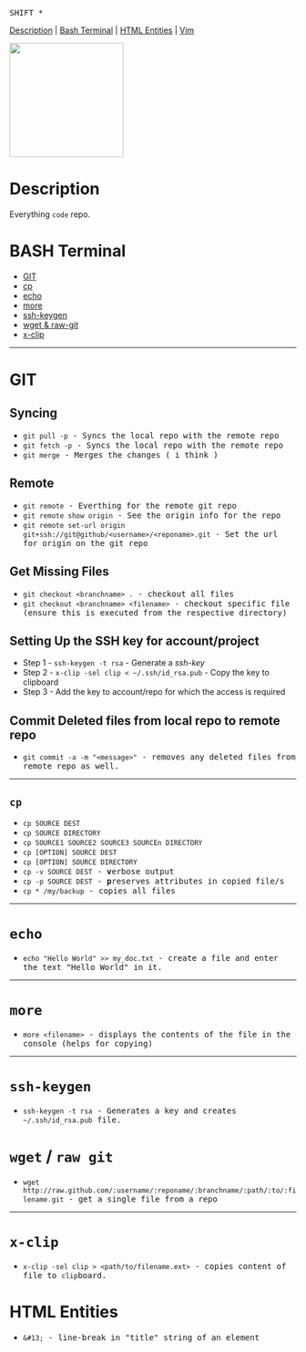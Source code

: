 <kbd>SHIFT *</kbd>

[Description](#description)     | 
[Bash Terminal](#bash-terminal) |
[HTML Entities](#html-entities) |
[Vim](#vim) 


<img src="https://octodex.github.com/images/yaktocat.png" width="200" />

# Description
Everything `code` repo.

# BASH Terminal
* [GIT](#git)
* [cp](#cp)
* [echo](#echo)
* [more](#more)
* [ssh-keygen](#more)
* [wget & raw-git](#wget--raw-git)
* [x-clip](#x-clip)

<hr /> 

# GIT

## Syncing 
  * <samp>`git pull -p` - Syncs the local repo with the remote repo</samp>
  * <samp>`git fetch -p` - Syncs the local repo with the remote repo<samp>
  * <samp>`git merge` - Merges the changes ( i think )
  
## Remote
  * <samp>`git remote` - Everthing for the remote git repo</samp>
  * <samp>`git remote show origin` - See the origin info for the repo</samp>
  * <samp>`git remote set-url origin git+ssh://git@github/<username>/<reponame>.git` - Set the url for origin on the git repo</samp>
  
## Get Missing Files
  * <samp>`git checkout <branchname> .` - checkout all files </samp>
  * <samp>`git checkout <branchname> <filename>` - checkout specific file (ensure this is executed from the respective directory)
 
## Setting Up the SSH key for account/project
  * Step 1 - `ssh-keygen -t rsa` - Generate a *ssh-key*
  * Step 2 - `x-clip -sel clip < ~/.ssh/id_rsa.pub` - Copy the key to clipboard
  * Step 3 - Add the key to account/repo for which the access is required
  
## Commit Deleted files from local repo to remote repo
  * <samp>`git commit -a -m "<message>"` - removes any deleted files from remote repo as well.</samp> 

<hr />

## `cp`
  * <samp>`cp SOURCE DEST`</samp>
  * <samp>`cp SOURCE DIRECTORY`</samp>
  * <samp>`cp SOURCE1 SOURCE2 SOURCE3 SOURCEn DIRECTORY`</samp>
  * <samp>`cp [OPTION] SOURCE DEST`</samp>
  * <samp>`cp [OPTION] SOURCE DIRECTORY`</samp>
  * <samp>`cp -v SOURCE DEST` - **v**erbose output</samp>
  * <samp>`cp -p SOURCE DEST` - **p**reserves attributes in copied file/s</samp>
  * <samp>`cp * /my/backup` - copies all files</samp>
<hr /> 

# `echo`
* <samp>`echo "Hello World" >> my_doc.txt` - create a file and enter the text "Hello World" in it.</samp>

<hr />

# `more`
* <samp>`more <filename>` - displays the contents of the file in the console (helps for copying)<samp>

<hr />

# `ssh-keygen`
* <samp>`ssh-keygen -t rsa` - Generates a key and creates `~/.ssh/id_rsa.pub` file.</samp>

# `wget` / `raw git`
* <samp>`wget http://raw.github.com/:username/:reponame/:branchname/:path/:to/:filename.git` - get a single file from a repo</samp> 

<hr />

# `x-clip`
* <samp>`x-clip -sel clip > <path/to/filename.ext>` - copies content of file to `clip`board.</samp>

</hr>

# HTML Entities
* <samp>`&#13;` - line-break in "title" string of an element</samp> 
  



